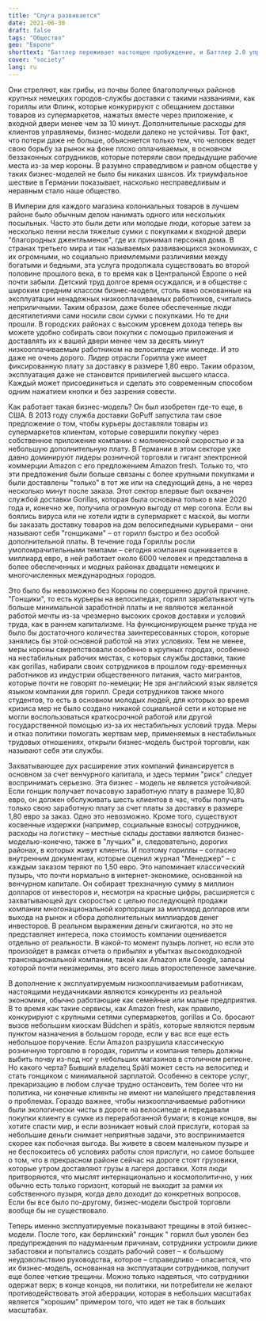 ```yaml
---
title: "Слуга развивается"
date: 2021-06-30
draft: false
tags: "Общество"
geo: "Европе"
shorttext: "Баттлер переживает настоящее пробуждение, и Баттлер 2.0 управляется с помощью приложения на телефоне."
cover: "society"
lang: ru
---
```


Они стреляют, как грибы, из почвы более благополучных районов крупных немецких городов-службы доставки с такими названиями, как гориллы или Флинк, которые конкурируют с обещанием доставки товаров из супермаркетов, нажатых вместе через приложение, к входной двери менее чем за 10 минут. Дополнительные расходы для клиентов управляемы, бизнес-модели далеко не устойчивы. Тот факт, что потери даже не больше, объясняется только тем, что человек ведет свою борьбу за рынок на фоне плохо оплачиваемых, в основном беззаконных сотрудников, которые потеряли свои предыдущие рабочие места из-за мер короны. В разумно справедливом и равном обществе у таких бизнес-моделей не было бы никаких шансов. Их триумфальное шествие в Германии показывает, насколько несправедливым и неравным стало наше общество.

В Империи для каждого магазина колониальных товаров в лучшем районе было обычным делом нанимать одного или нескольких посыльных. Часто это были дети или молодые люди, которые затем за несколько пенни несли тяжелые сумки с покупками к входной двери "благородных джентльменов", где их принимал персонал дома. В странах третьего мира и так называемых развивающихся экономиках, с их огромными, но социально приемлемыми различиями между богатыми и бедными, эта услуга продолжала существовать во второй половине прошлого века, в то время как в Центральной Европе о ней почти забыли. Детский труд долгое время осуждался, и в обществе с широким средним классом бизнес-модели, столь явно основанные на эксплуатации ненадежных низкооплачиваемых работников, считались неприличными. Таким образом, даже более обеспеченные люди десятилетиями сами носили свои сумки с покупками. Но те дни прошли. В городских районах с высоким уровнем дохода теперь вы можете удобно собирать свои покупки с помощью приложения и доставлять их к вашей двери менее чем за десять минут низкооплачиваемым работником на велосипеде или мопеде. И это даже не очень дорого. Лидер отрасли Горилла уже имеет фиксированную плату за доставку в размере 1,80 евро. Таким образом, эксплуатация даже не становится привилегией высшего класса. Каждый может присоединиться и сделать это современным способом одним нажатием кнопки и без зазрения совести.

Как работает такая бизнес-модель? Он был изобретен где-то еще, в США. В 2013 году служба доставки GoPuff запустила там свое предложение о том, чтобы курьеры доставляли товары из супермаркетов клиентам, которые совершили покупку через собственное приложение компании с молниеносной скоростью и за небольшую дополнительную плату. В Германии в этом секторе уже давно доминируют лидеры розничной торговли и гигант электронной коммерции Amazon с его предложением Amazon fresh. Только то, что эти предложения были больше связаны с более крупными покупками и были доставлены "только" в тот же или на следующий день, а не через несколько минут после заказа. Этот сектор впервые был охвачен службой доставки Gorillas, которая была основана только в мае 2020 года и, конечно же, получила огромную выгоду от мер corona. Если вы боялись вируса или не хотели идти в супермаркет с маской, вы могли бы заказать доставку товаров на дом велосипедными курьерами – они называют себя "гонщиками" – от горилл быстро и без особой дополнительной платы. В течение года Гориллы росли умопомрачительными темпами – сегодня компания оценивается в миллиард евро, в ней работает около 6000 человек и представлена в более обеспеченных и модных районах двадцати немецких и многочисленных международных городов.

Это было бы невозможно без Короны по совершенно другой причине. "Гонщики", то есть курьеры на велосипедах, горилл зарабатывают чуть больше минимальной заработной платы и не являются желанной работой мечты из-за чрезмерно высоких сроков доставки и условий труда, как в раннем капитализме. На функционирующем рынке труда не было бы достаточного количества заинтересованных сторон, которые занялись бы этой основной работой на этих условиях. Тем не менее, меры короны свирепствовали особенно в крупных городах, особенно на нестабильных рабочих местах, с которых службы доставки, такие как gorillas, набирали своих сотрудников в прошлом году-временных работников из индустрии общественного питания, часто мигрантов, которые почти не говорят по-немецки; Не зря английский язык является языком компании для горилл. Среди сотрудников также много студентов, то есть в основном молодых людей, для которых во время кризиса мер не было создано никакой социальной сети и которые не могли воспользоваться краткосрочной работой или другой государственной помощью из-за их нестабильных условий труда. Меры и отказ политики помогать жертвам мер, применяемых в нестабильных трудовых отношениях, открыли бизнес-модель быстрой торговли, как называют себя эти службы.

Захватывающее дух расширение этих компаний финансируется в основном за счет венчурного капитала, и здесь термин "риск" следует воспринимать серьезно. Эта бизнес - модель не является устойчивой. Если гонщик получает почасовую заработную плату в размере 10,80 евро, он должен обслуживать шесть клиентов в час, чтобы получать только свою заработную плату за счет платы за доставку в размере 1,80 евро за заказ. Одно это невозможно. Кроме того, существуют косвенные издержки (например, социальные взносы) сотрудников, расходы на логистику – местные склады доставки являются бизнес-моделью-конечно, также в "лучших" и, следовательно, дорогих районах, в которых живут клиенты. И поэтому гориллы – согласно внутренним документам, которые оценил журнал "Менеджер" – с каждым заказом теряют по 1,50 евро. Это напоминает классический пузырь, что почти нормально в интернет-экономике, основанной на венчурном капитале. Он собирает трехзначную сумму в миллион долларов от инвесторов и, несмотря на красные цифры, расширяется с захватывающей дух скоростью с целью последующей продажи компании многонациональной корпорации за миллиард долларов или выхода на рынок и сбора дополнительных миллиардов денег инвесторов. В реальном выражении деньги сжигаются, но это не представляет интереса, пока стоимость компании оценивается отдельно от реальности. В какой-то момент пузырь лопнет, но если это произойдет в рамках отчета о прибылях и убытках высокодоходной транснациональной компании, такой как Amazon или Google, запасы которой почти неизмеримы, это всего лишь второстепенное замечание.

В дополнение к эксплуатируемым низкооплачиваемым работникам, настоящими неудачниками являются конкуренты из реальной экономики, обычно работающие как семейные или малые предприятия. В то время как такие сервисы, как Amazon fresh, как правило, конкурируют с крупными сетями супермаркетов, gorillas и Co. бросают вызов небольшим киоскам Büdchen и spätis, которые являются первым пунктом назначения в большом городе, если у вас все еще есть небольшое поручение. Если Amazon разрушила классическую розничную торговлю в городах, гориллы и компания теперь должны выбить почву из-под ног у небольших магазинов в столичном регионе. Но какого черта? Бывший владелец Späti может сесть на велосипед и стать гонщиком с минимальной зарплатой. Особенно в секторе услуг, прекаризацию в любом случае трудно остановить, тем более что ни политика, ни конечные клиенты не имеют ни малейшего представления о проблемах. Гораздо важнее, чтобы низкооплачиваемые работники были экологически чисты в дороге на велосипеде и передавали покупки клиенту в сумке из переработанной бумаги; в конце концов, вы хотите спасти мир, и если возникает новый слой прислуги, которая за небольшие деньги снимает неприятные задачи, это воспринимается скорее как побочная выгода. Вы живете в своем маленьком пузыре и не беспокоитесь об условиях работы слоя прислуги, но самое большее о том, что в прекрасном районе сейчас на дороге стоят грузовики, которые утром доставляют грузы в лагеря доставки. Хотя люди притворяются, что мыслят интернационально и космополитично, у них обычно есть только горизонт, который не выходит за рамки их собственного пузыря, когда дело доходит до конкретных вопросов. Если бы все было по-другому, бизнес-модели быстрой торговли вообще бы не существовало.

Теперь именно эксплуатируемые показывают трещины в этой бизнес-модели. После того, как берлинский" гонщик " горилл был уволен без предупреждения по надуманным причинам, сотрудники устроили дикие забастовки и попытались создать рабочий совет – к большому неудовольствию руководства, которое – справедливо – опасается, что их бизнес-модель, основанная на эксплуатации сотрудников, получит еще более четкие трещины. Можно только надеяться, что сотрудники одержат верх; в конце концов, ни политики, ни потребители не желают противодействовать этой аберрации, которая в небольших масштабах является "хорошим" примером того, что идет не так в больших масштабах.
